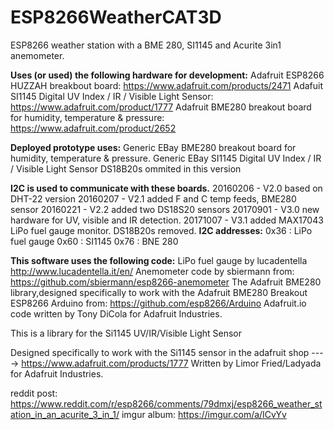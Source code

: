 # ESP8266WeatherCAT3D
ESP8266 weather station with a BME 280, SI1145 and Acurite 3in1 anemometer.

**Uses (or used) the following hardware for development:**
  Adafruit ESP8266 HUZZAH breakbout board: https://www.adafruit.com/products/2471
  Adafuit SI1145 Digital UV Index / IR / Visible Light Sensor: https://www.adafruit.com/product/1777
  Adafruit BME280 breakout board for humidity, temperature & pressure: https://www.adafruit.com/product/2652
  
**Deployed prototype uses:**
  Generic EBay BME280 breakout board for humidity, temperature & pressure.
  Generic EBay SI1145 Digital UV Index / IR / Visible Light Sensor
  DS18B20s ommited in this version
  
 **I2C is used to communicate with these boards.**
 20160206 - V2.0 based on DHT-22 version
                      20160207 - V2.1 added F and C temp feeds, BME280 sensor
                      20160221 - V2.2 added two DS18S20 sensors
                      20170901 - V3.0 new hardware for UV, visible and IR detection.
                      20171007 - V3.1 added MAX17043 LiPo fuel gauge monitor. DS18B20s removed.
  **I2C addresses:**
  0x36 : LiPo fuel gauge 
  0x60 : SI1145 
  0x76 :  BNE 280
                 
 **This software uses the following code:**
 LiPo fuel gauge by lucadentella http://www.lucadentella.it/en/
 Anemometer code by sbiermann from: https://github.com/sbiermann/esp8266-anemometer
 The Adafruit BME280 library,designed specifically to work with the Adafruit BME280 Breakout
 ESP8266 Arduino from: https://github.com/esp8266/Arduino
 Adafruit.io code written by Tony DiCola for Adafruit Industries.
 
 This is a library for the Si1145 UV/IR/Visible Light Sensor

 Designed specifically to work with the Si1145 sensor in the
 adafruit shop
 ----> https://www.adafruit.com/products/1777
 Written by Limor Fried/Ladyada for Adafruit Industries. 


reddit post: https://www.reddit.com/r/esp8266/comments/79dmxj/esp8266_weather_station_in_an_acurite_3_in_1/
imgur album: https://imgur.com/a/ICvYv
